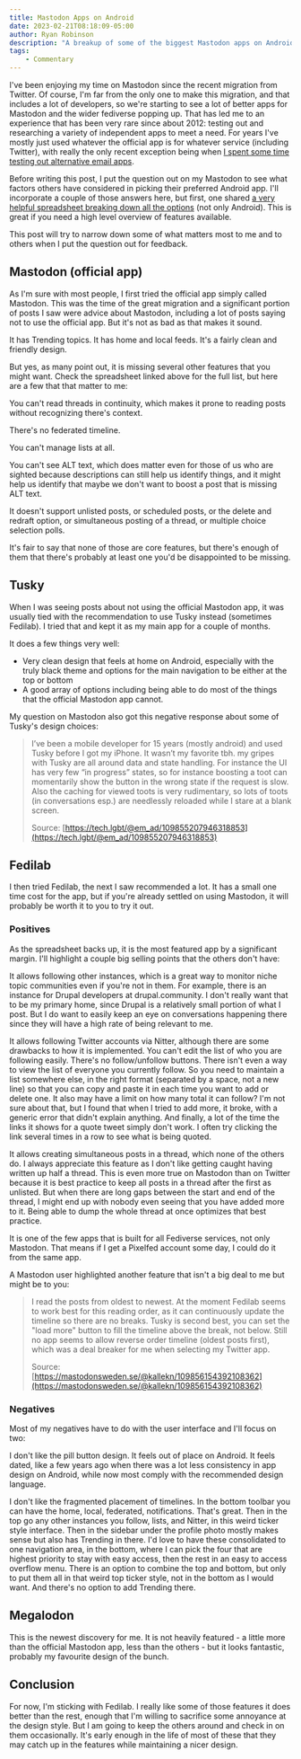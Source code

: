 ```yaml
---
title: Mastodon Apps on Android
date: 2023-02-21T08:18:09-05:00
author: Ryan Robinson
description: "A breakup of some of the biggest Mastodon apps on Android."
tags:
    - Commentary
---
```


I've been enjoying my time on Mastodon since the recent migration from Twitter. Of course, I'm far from the only one to make this migration, and that includes a lot of developers, so we're starting to see a lot of better apps for Mastodon and the wider fediverse popping up. That has led me to an experience that has been very rare since about 2012: testing out and researching a variety of independent apps to meet a need. For years I've mostly just used whatever the official app is for whatever service (including Twitter), with really the only recent exception being when [I spent some time testing out alternative email apps](/posts/2021/android-email-apps/).

Before writing this post, I put the question out on my Mastodon to see what factors others have considered in picking their preferred Android app. I'll incorporate a couple of those answers here, but first, one shared [a very helpful spreadsheet breaking down all the options](https://docs.google.com/spreadsheets/d/1De5KRwqMIdwEryfoeBLARgxF7QgKkeOQBCilKuIdAXE/edit?usp=drivesdk) (not only Android). This is great if you need a high level overview of features available.

This post will try to narrow down some of what matters most to me and to others when I put the question out for feedback.

## Mastodon (official app)

As I'm sure with most people, I first tried the official app simply called Mastodon. This was the time of the great migration and a significant portion of posts I saw were advice about Mastodon, including a lot of posts saying not to use the official app. But it's not as bad as that makes it sound.

It has Trending topics. It has home and local feeds. It's a fairly clean and friendly design.

But yes, as many point out, it is missing several other features that you might want. Check the spreadsheet linked above for the full list, but here are a few that that matter to me:

You can't read threads in continuity, which makes it prone to reading posts without recognizing there's context.

There's no federated timeline.

You can't manage lists at all.

You can't see ALT text, which does matter even for those of us who are sighted because descriptions can still help us identify things, and it might help us identify that maybe we don't want to boost a post that is missing ALT text.

It doesn't support unlisted posts, or scheduled posts, or the delete and redraft option, or simultaneous posting of a thread, or multiple choice selection polls.

It's fair to say that none of those are core features, but there's enough of them that there's probably at least one you'd be disappointed to be missing.

## Tusky

When I was seeing posts about not using the official Mastodon app, it was usually tied with the recommendation to use Tusky instead (sometimes Fedilab). I tried that and kept it as my main app for a couple of months.

It does a few things very well:

- Very clean design that feels at home on Android, especially with the truly black theme and options for the main navigation to be either at the top or bottom
- A good array of options including being able to do most of the things that the official Mastodon app cannot.


My question on Mastodon also got this negative response about some of Tusky's design choices:

> I’ve been a mobile developer for 15 years (mostly android) and used Tusky before I got my iPhone. It wasn’t my favorite tbh. my gripes with Tusky are all around data and state handling.
>For instance the UI has very few “in progress” states, so for instance boosting a toot can  momentarily show the button in the wrong state if the request is slow.
>Also the caching for viewed toots is very rudimentary, so lots of toots (in conversations esp.) are needlessly reloaded while I stare at a blank screen.
>
> Source: [https://tech.lgbt/@em_ad/109855207946318853](https://tech.lgbt/@em_ad/109855207946318853)


## Fedilab

I then tried Fedilab, the next I saw recommended a lot. It has a small one time cost for the app, but if you're already settled on using Mastodon, it will probably be worth it to you to try it out.

### Positives

As the spreadsheet backs up, it is the most featured app by a significant margin. I'll highlight a couple big selling points that the others don't have:

It allows following other instances, which is a great way to monitor niche topic communities even if you're not in them. For example, there is an instance for Drupal developers at drupal.community. I don't really want that to be my primary home, since Drupal is a relatively small portion of what I post. But I do want to easily keep an eye on conversations happening there since they will have a high rate of being relevant to me.

It allows following Twitter accounts via Nitter, although there are some drawbacks to how it is implemented. You can't edit the list of who you are following easily. There's no follow/unfollow buttons. There isn't even a way to view the list of everyone you currently follow. So you need to maintain a list somewhere else, in the right format (separated by a space, not a new line) so that you can copy and paste it in each time you want to add or delete one. It also may have a limit on how many total it can follow? I'm not sure about that, but I found that when I tried to add more, it broke, with a generic error that didn't explain anything. And finally, a lot of the time the links it shows for a quote tweet simply don't work. I often try clicking the link several times in a row to see what is being quoted.

It allows creating simultaneous posts in a thread, which none of the others do. I always appreciate this feature as I don't like getting caught having written up half a thread. This is even more true on Mastodon than on Twitter because it is best practice to keep all posts in a thread after the first as unlisted. But when there are long gaps between the start and end of the thread, I might end up with nobody even seeing that you have added more to it. Being able to dump the whole thread at once optimizes that best practice.

It is one of the few apps that is built for all Fediverse services, not only Mastodon. That means if I get a Pixelfed account some day, I could do it from the same app.

A Mastodon user highlighted another feature that isn't a big deal to me but might be to you:

> I read the posts from oldest to newest. At the moment Fedilab seems to work best for this reading order, as it can continuously update the timeline so there are no breaks.
Tusky is second best, you can set the "load more" button to fill the timeline above the break, not below.
Still no app seems to allow reverse order timeline (oldest posts first), which was a deal breaker for me when selecting my Twitter app.
>
> Source: [https://mastodonsweden.se/@kallekn/109856154392108362](https://mastodonsweden.se/@kallekn/109856154392108362)

### Negatives

Most of my negatives have to do with the user interface and I'll focus on two:

I don't like the pill button design. It feels out of place on Android. It feels dated, like a few years ago when there was a lot less consistency in app design on Android, while now most comply with the recommended design language.

I don't like the fragmented placement of timelines. In the bottom toolbar you can have the home, local, federated, notifications. That's great. Then in the top go any other instances you follow, lists, and Nitter, in this weird ticker style interface. Then in the sidebar under the profile photo mostly makes sense but also has Trending in there. I'd love to have these consolidated to one navigation area, in the bottom, where I can pick the four that are highest priority to stay with easy access, then the rest in an easy to access overflow menu. There is an option to combine the top and bottom, but only to put them all in that weird top ticker style, not in the bottom as I would want. And there's no option to add Trending there.

## Megalodon

This is the newest discovery for me. It is not heavily featured - a little more than the official Mastodon app, less than the others - but it looks fantastic, probably my favourite design of the bunch.

## Conclusion

For now, I'm sticking with Fedilab. I really like some of those features it does better than the rest, enough that I'm willing to sacrifice some annoyance at the design style. But I am going to keep the others around and check in on them occasionally. It's early enough in the life of most of these that they may catch up in the features while maintaining a nicer design.
